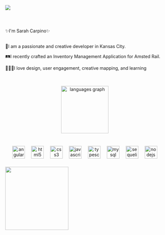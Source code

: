 
[![](https://visitcount.itsvg.in/api?id=SarahCarpino&icon=3&color=10)](https://visitcount.itsvg.in)

###
<br></br>
✨I'm Sarah Carpino✨
<br></br>
<div>
  <p>🎨I am a passionate and creative developer in Kansas City. </p>
  <p>🛤️I recently crafted an Inventory Management Application for Amsted Rail. </p>
  <p>👩🏼‍🎨I love design, user engagement, creative mapping, and learning</p>
</div>
<br></br>

<div align="center">
  <img src="https://github-readme-stats.vercel.app/api/top-langs?username=SarahCarpino&locale=en&hide_title=false&layout=compact&card_width=320&langs_count=5&theme=dracula&hide_border=true&order=2" height="150" alt="languages graph"/>
</div>

###

<br clear="both">

<div align="center">
  <img src="https://cdn.jsdelivr.net/gh/devicons/devicon/icons/angularjs/angularjs-original.svg" height="40" alt="angularjs logo"  />
  <img width="12" />
  <img src="https://cdn.jsdelivr.net/gh/devicons/devicon/icons/html5/html5-original.svg" height="40" alt="html5 logo"  />
  <img width="12" />
  <img src="https://cdn.jsdelivr.net/gh/devicons/devicon/icons/css3/css3-original.svg" height="40" alt="css3 logo"  />
  <img width="12" />
  <img src="https://cdn.jsdelivr.net/gh/devicons/devicon/icons/javascript/javascript-original.svg" height="40" alt="javascript logo"  />
  <img width="12" />
  <img src="https://cdn.jsdelivr.net/gh/devicons/devicon/icons/typescript/typescript-original.svg" height="40" alt="typescript logo"  />
  <img width="12" />
  <img src="https://cdn.jsdelivr.net/gh/devicons/devicon/icons/mysql/mysql-original.svg" height="40" alt="mysql logo"  />
  <img width="12" />
  <img src="https://cdn.jsdelivr.net/gh/devicons/devicon/icons/sequelize/sequelize-original.svg" height="40" alt="sequelize logo"  />
  <img width="12" />
  <img src="https://cdn.jsdelivr.net/gh/devicons/devicon/icons/nodejs/nodejs-original.svg" height="40" alt="nodejs logo"  />
</div>

###

<img align="left" height="200" src="https://i.gifer.com/X5NX.gif"  />






